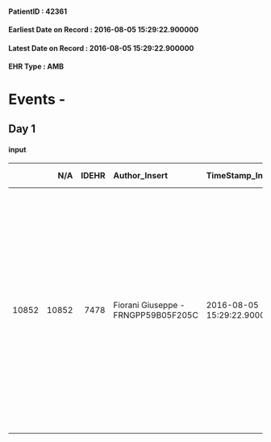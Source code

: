 
#### PatientID : 42361
#### Earliest Date on Record : 2016-08-05 15:29:22.900000
#### Latest Date on Record : 2016-08-05 15:29:22.900000
#### EHR Type : AMB

# Events - 

## Day 1

#### input
|       |    N/A |   IDEHR | Author_Insert                       | TimeStamp_Insert           | EHRType   |   PatientID |   IDDigitalSignDocument | persone_vicine   |   Unnamed: 0_x.1 |   IDANAMNESI_SOCIALE | Patient   | FamigliaAltro   | Paziente_T   | FamigliaAltro_T   |   Non_Rilevabile_x.1 | Note_Non_Rilevabile_x.1   | opt_Problemi   | Note_I                                                                                                                                                                                                                                                                             | opt_paziente_a   | opt_famiglia_a   | opt_adeguatezza   | opt_paziente_solo   | opt_presente_assente   | Presenza_minori   | opt_necessario   | opt_presente   | opt_risorse_ec   | opt_paziente_psi   | opt_Ins_vol   | opt_caregiver_ad   | opt_inv_civile            | Needs     | opt_disponibilita_f   | opt_indennita_acc         | opt_famiglia_psi   |
|------:|-------:|--------:|:------------------------------------|:---------------------------|:----------|------------:|------------------------:|:-----------------|-----------------:|---------------------:|:----------|:----------------|:-------------|:------------------|---------------------:|:--------------------------|:---------------|:-----------------------------------------------------------------------------------------------------------------------------------------------------------------------------------------------------------------------------------------------------------------------------------|:-----------------|:-----------------|:------------------|:--------------------|:-----------------------|:------------------|:-----------------|:---------------|:-----------------|:-------------------|:--------------|:-------------------|:--------------------------|:----------|:----------------------|:--------------------------|:-------------------|
| 10852 |  10852 |    7478 | Fiorani Giuseppe - FRNGPP59B05F205C | 2016-08-05 15:29:22.900000 | AMB       |       42361 |                  450026 | N/A              |             3910 |                 2527 | Si#1      | Si#1            | No#0         | Si#1              |                    0 | NR                        | No#0           | Pz informata in buona parte nel merito della situazione oncologica.E' stata resa edotta del fatto che sono stati sospesi i cicli di CT.Anche i figli e la nuora sono informati della situazione e concordanti in merito alla necessit√† di attivare un servizio di cure palliative | Indefinite#2     | Congruenti#1     | Si#1              | No#0                | Presente#1             | No#0              | Si#1             | No#0           | Adeguate#1       | No#0               | No#0          | Totale#2           | in fase di accertamento#2 | Clinici#0 | Si#1                  | in fase di accertamento#2 | No#0               |


